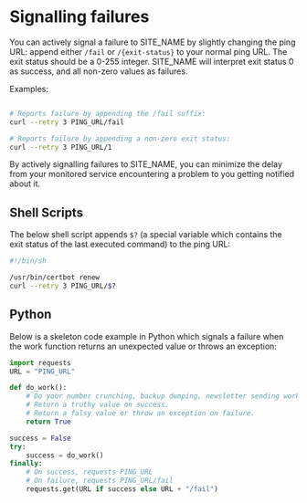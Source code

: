 # Signalling failures

You can actively signal a failure to SITE_NAME by slightly changing the
ping URL: append either `/fail` or `/{exit-status}` to your normal ping URL.
The exit status should be a 0-255 integer. SITE_NAME will interpret
exit status 0 as success, and all non-zero values as failures.

Examples:

```bash

# Reports failure by appending the /fail suffix:
curl --retry 3 PING_URL/fail

# Reports failure by appending a non-zero exit status:
curl --retry 3 PING_URL/1
```

By actively signalling failures to SITE_NAME, you can minimize the delay from your
monitored service encountering a problem to you getting notified about it.

## Shell Scripts

The below shell script appends `$?` (a special variable which contains the
exit status of the last executed command) to the ping URL:

```bash
#!/bin/sh

/usr/bin/certbot renew
curl --retry 3 PING_URL/$?

```

## Python

Below is a skeleton code example in Python which signals a failure when the
work function returns an unexpected value or throws an exception:

```python
import requests
URL = "PING_URL"

def do_work():
    # Do your number crunching, backup dumping, newsletter sending work here.
    # Return a truthy value on success.
    # Return a falsy value or throw an exception on failure.
    return True

success = False
try:
    success = do_work()
finally:
    # On success, requests PING_URL
    # On failure, requests PING_URL/fail
    requests.get(URL if success else URL + "/fail")
```
